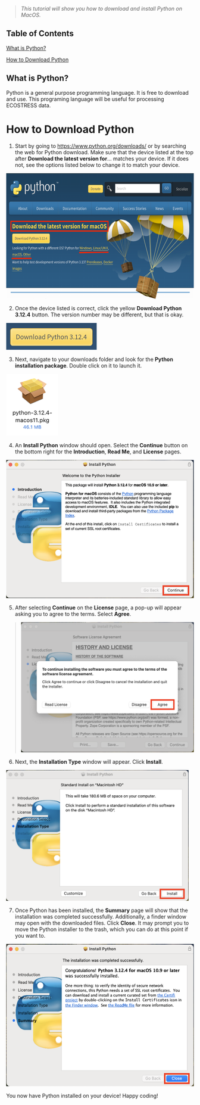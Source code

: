 > *This tutorial will show you how to download and install Python on
> MacOS.*

## Table of Contents

[What is Python?](#what-is-python)

[How to Download Python](#how-to-download-python)

## What is Python?

Python is a general purpose programming language. It is free to download
and use. This programing language will be useful for processing
ECOSTRESS data.

# How to Download Python

1.  Start by going to <https://www.python.org/downloads/> or by
    searching the web for Python download. Make sure that the device
    listed at the top after **Download the latest version for**… matches
    your device. If it does not, see the options listed below to change
    it to match your device.

<img src="01-Installing_Python_images/media/image1.png"
style="width:6.43106in;height:3.51647in"
alt="Graphical user interface, website Description automatically generated" />

2.  Once the device listed is correct, click the yellow **Download
    Python 3.12.4** button. The version number may be different, but
    that is okay.

<img src="01-Installing_Python_images/media/image2.png"
style="width:2.53004in;height:0.74557in"
alt="Graphical user interface Description automatically generated" />

3.  Next, navigate to your downloads folder and look for the **Python
    installation package**. Double click on it to launch it.

<img src="01-Installing_Python_images/media/image3.png"
style="width:1.4477in;height:1.73724in"
alt="A picture containing engineering drawing Description automatically generated" />

4.  An **Install Python** window should open. Select the **Continue**
    button on the bottom right for the **Introduction**, **Read Me**,
    and **License** pages.

<img src="01-Installing_Python_images/media/image4.png"
style="width:5.38646in;height:3.86259in"
alt="Graphical user interface, text, application Description automatically generated" />

5.  After selecting **Continue** on the **License** page, a pop-up will
    appear asking you to agree to the terms. Select **Agree**.

> <img src="01-Installing_Python_images/media/image5.png"
> style="width:5.05577in;height:3.63087in"
> alt="Graphical user interface, text, application Description automatically generated" />

6.  Next, the **Installation Type** window will appear. Click
    **Install**.

<img src="01-Installing_Python_images/media/image6.png"
style="width:5.10838in;height:3.66046in"
alt="Graphical user interface, text, application Description automatically generated" />

7.  Once Python has been installed, the **Summary** page will show that
    the installation was completed successfully. Additionally, a finder
    window may open with the downloaded files. Click **Close**. It may
    prompt you to move the Python installer to the trash, which you can
    do at this point if you want to.

<img src="01-Installing_Python_images/media/image7.png"
style="width:5.54167in;height:3.9739in"
alt="Graphical user interface, text, application Description automatically generated" />

You now have Python installed on your device! Happy coding!
